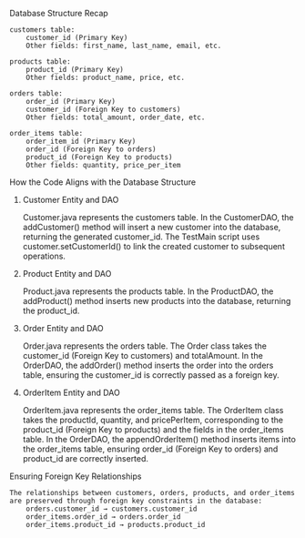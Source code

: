 Database Structure Recap

    customers table:
        customer_id (Primary Key)
        Other fields: first_name, last_name, email, etc.

    products table:
        product_id (Primary Key)
        Other fields: product_name, price, etc.

    orders table:
        order_id (Primary Key)
        customer_id (Foreign Key to customers)
        Other fields: total_amount, order_date, etc.

    order_items table:
        order_item_id (Primary Key)
        order_id (Foreign Key to orders)
        product_id (Foreign Key to products)
        Other fields: quantity, price_per_item

How the Code Aligns with the Database Structure
1. Customer Entity and DAO

    Customer.java represents the customers table.
    In the CustomerDAO, the addCustomer() method will insert a new customer into the database, returning the generated customer_id.
    The TestMain script uses customer.setCustomerId() to link the created customer to subsequent operations.

2. Product Entity and DAO

    Product.java represents the products table.
    In the ProductDAO, the addProduct() method inserts new products into the database, returning the product_id.

3. Order Entity and DAO

    Order.java represents the orders table.
    The Order class takes the customer_id (Foreign Key to customers) and totalAmount.
    In the OrderDAO, the addOrder() method inserts the order into the orders table, ensuring the customer_id is correctly passed as a foreign key.

4. OrderItem Entity and DAO

    OrderItem.java represents the order_items table.
    The OrderItem class takes the productId, quantity, and pricePerItem, corresponding to the product_id (Foreign Key to products) and the fields in the order_items table.
    In the OrderDAO, the appendOrderItem() method inserts items into the order_items table, ensuring order_id (Foreign Key to orders) and product_id are correctly inserted.

Ensuring Foreign Key Relationships

    The relationships between customers, orders, products, and order_items are preserved through foreign key constraints in the database:
        orders.customer_id → customers.customer_id
        order_items.order_id → orders.order_id
        order_items.product_id → products.product_id


